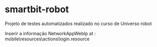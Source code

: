 # smartbit-robot
Projeto de testes automatizados realizado no curso de Universo robot

Inserir a informação NetworkAppWebIp at : mobile\resources\actions\login.resource
